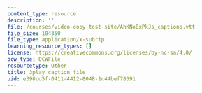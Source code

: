 ```yaml
---
content_type: resource
description: ''
file: /courses/video-copy-test-site/AhKNoBxPkJs_captions.vtt
file_size: 104350
file_type: application/x-subrip
learning_resource_types: []
license: https://creativecommons.org/licenses/by-nc-sa/4.0/
ocw_type: OCWFile
resourcetype: Other
title: 3play caption file
uid: e398cd5f-0411-4412-8048-1c44bef78591
---
```

